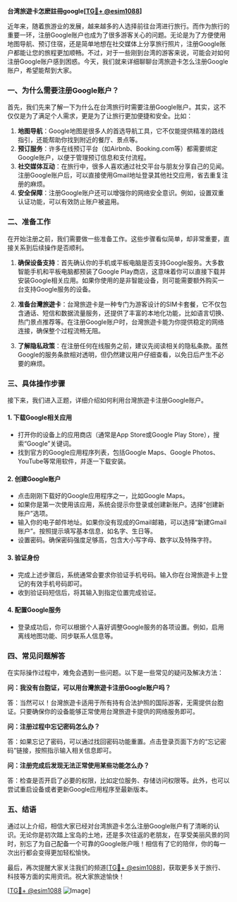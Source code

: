 **台湾旅遊卡怎麽註冊google[[TG💪+ @esim1088](https://t.me/s/esim1088)]**

近年来，随着旅游业的发展，越来越多的人选择前往台湾进行旅行。而作为旅行的重要一环，注册Google账户也成为了很多游客关心的问题。无论是为了方便使用地图导航、预订住宿，还是简单地想在社交媒体上分享旅行照片，注册Google账户都能让您的旅程更加顺畅。不过，对于一些刚到台湾的游客来说，可能会对如何注册Google账户感到困惑。今天，我们就来详细聊聊台湾旅遊卡怎么注册Google账户，希望能帮到大家。

### 一、为什么需要注册Google账户？

首先，我们先来了解一下为什么在台湾旅行时需要注册Google账户。其实，这不仅仅是为了满足个人需求，更是为了让旅行更加便捷和安全。比如：

1. **地图导航**：Google地图是很多人的首选导航工具，它不仅能提供精准的路线指引，还能帮助你找到附近的餐厅、景点等。
2. **预订服务**：许多在线预订平台（如Airbnb、Booking.com等）都需要绑定Google账户，以便于管理预订信息和支付流程。
3. **社交媒体互动**：在旅行中，很多人喜欢通过社交平台与朋友分享自己的见闻。注册Google账户后，可以直接使用Gmail地址登录其他社交应用，省去重复注册的麻烦。
4. **安全保障**：注册Google账户还可以增强你的网络安全意识。例如，设置双重认证功能，可以有效防止账户被盗用。

### 二、准备工作

在开始注册之前，我们需要做一些准备工作。这些步骤看似简单，却非常重要，直接关系到后续操作是否顺利。

1. **确保设备支持**：首先确认你的手机或平板电脑是否支持Google服务。大多数智能手机和平板电脑都预装了Google Play商店，这意味着你可以直接下载并安装Google相关应用。如果你使用的是非智能设备，则可能需要额外购买一台支持Google服务的设备。
   
2. **准备台灣旅遊卡**：台灣旅遊卡是一种专门为游客设计的SIM卡套餐，它不仅包含通话、短信和数据流量服务，还提供了丰富的本地化功能，比如语言切换、热门景点推荐等。在注册Google账户时，台灣旅遊卡能为你提供稳定的网络连接，确保整个过程流畅无阻。
   
3. **了解隐私政策**：在注册任何在线服务之前，建议先阅读相关的隐私条款。虽然Google的服务条款相对透明，但仍然建议用户仔细查看，以免日后产生不必要的麻烦。

### 三、具体操作步骤

接下来，我们进入正题，详细介绍如何利用台灣旅遊卡注册Google账户。

#### 1. 下载Google相关应用

- 打开你的设备上的应用商店（通常是App Store或Google Play Store），搜索“Google”关键词。
- 找到官方的Google应用程序列表，包括Google Maps、Google Photos、YouTube等常用软件，并逐一下载安装。

#### 2. 创建Google账户

- 点击刚刚下载好的Google应用程序之一，比如Google Maps。
- 如果你是第一次使用该应用，系统会提示你登录或创建新账户。选择“创建新账户”选项。
- 输入你的电子邮件地址。如果你没有现成的Gmail邮箱，可以选择“新建Gmail账户”。按照提示填写基本信息，如名字、生日等。
- 设置密码。确保密码强度足够高，包含大小写字母、数字以及特殊字符。

#### 3. 验证身份

- 完成上述步骤后，系统通常会要求你验证手机号码。输入你在台灣旅遊卡上登记的有效手机号码即可。
- 收到验证码短信后，将其输入到指定位置完成验证。

#### 4. 配置Google服务

- 登录成功后，你可以根据个人喜好调整Google服务的各项设置。例如，启用离线地图功能、同步联系人信息等。

### 四、常见问题解答

在实际操作过程中，难免会遇到一些问题。以下是一些常见的疑问及解决方法：

**问：我没有台胞证，可以用台灣旅遊卡注册Google账户吗？**

答：当然可以！台灣旅遊卡适用于所有持有合法护照的国际游客，无需提供台胞证。只要确保你的设备能够正常使用台灣旅遊卡提供的网络服务即可。

**问：注册过程中忘记密码怎么办？**

答：如果忘记了密码，可以通过找回密码功能重置。点击登录页面下方的“忘记密码”链接，按照指示输入相关信息即可。

**问：注册完成后发现无法正常使用某些功能怎么办？**

答：检查是否开启了必要的权限，比如定位服务、存储访问权限等。此外，也可以尝试重启设备或者更新Google应用程序至最新版本。

### 五、结语

通过以上介绍，相信大家已经对台湾旅遊卡怎么注册Google账户有了清晰的认识。无论你是初次踏上宝岛的土地，还是多次往返的老朋友，在享受美丽风景的同时，别忘了为自己配备一个可靠的Google账户哦！相信有了它的陪伴，你的每一次出行都会变得更加轻松愉快。

最后，再次提醒大家关注我们的频道[[TG💪+ @esim1088](https://t.me/s/esim1088)]，获取更多关于旅行、科技等方面的实用资讯。祝大家旅途愉快！

[[TG💪+ @esim1088](https://t.me/s/esim1088) ![Image](https://i.postimg.cc/4NQfJmqS/Snipaste-2025-05-13-00-14-12.png)]